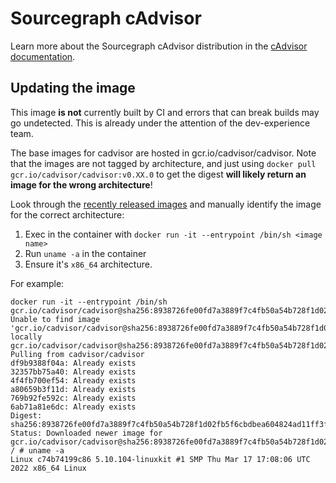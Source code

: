 # Sourcegraph cAdvisor

Learn more about the Sourcegraph cAdvisor distribution in the [cAdvisor documentation](https://docs.sourcegraph.com/dev/background-information/observability/cadvisor).

## Updating the image

This image **is not** currently built by CI and errors that can break builds may go undetected. This is already under the attention of the dev-experience team.

The base images for cadvisor are hosted in gcr.io/cadvisor/cadvisor. Note that the images are not tagged by architecture, and just using `docker pull gcr.io/cadvisor/cadvisor:v0.XX.0` to get the digest **will likely return an image for the wrong architecture**!

Look through the [recently released images](https://console.cloud.google.com/gcr/images/cadvisor/GLOBAL/cadvisor) and manually identify the image for the correct architecture:

1. Exec in the container with `docker run -it --entrypoint /bin/sh <image name>`
2. Run `uname -a` in the container
3. Ensure it's `x86_64` architecture.

For example:

```
docker run -it --entrypoint /bin/sh gcr.io/cadvisor/cadvisor@sha256:8938726fe00fd7a3889f7c4fb50a54b728f1d02fb5f6cbdbea604824ad11ff3f
Unable to find image 'gcr.io/cadvisor/cadvisor@sha256:8938726fe00fd7a3889f7c4fb50a54b728f1d02fb5f6cbdbea604824ad11ff3f' locally
gcr.io/cadvisor/cadvisor@sha256:8938726fe00fd7a3889f7c4fb50a54b728f1d02fb5f6cbdbea604824ad11ff3f: Pulling from cadvisor/cadvisor
df9b9388f04a: Already exists
32357bb75a40: Already exists
4f4fb700ef54: Already exists
a80659b3f11d: Already exists
769b92fe592c: Already exists
6ab71a81e6dc: Already exists
Digest: sha256:8938726fe00fd7a3889f7c4fb50a54b728f1d02fb5f6cbdbea604824ad11ff3f
Status: Downloaded newer image for gcr.io/cadvisor/cadvisor@sha256:8938726fe00fd7a3889f7c4fb50a54b728f1d02fb5f6cbdbea604824ad11ff3f
/ # uname -a
Linux c74b74199c86 5.10.104-linuxkit #1 SMP Thu Mar 17 17:08:06 UTC 2022 x86_64 Linux
```
